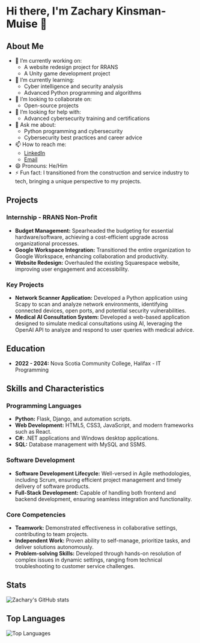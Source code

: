 # Hi there, I'm Zachary Kinsman-Muise 👋

## About Me
- 🔭 I’m currently working on:
  - A website redesign project for RRANS
  - A Unity game development project
- 🌱 I’m currently learning:
  - Cyber intelligence and security analysis
  - Advanced Python programming and algorithms
- 👯 I’m looking to collaborate on:
  - Open-source projects
- 🤔 I’m looking for help with:
  - Advanced cybersecurity training and certifications
- 💬 Ask me about:
  - Python programming and cybersecurity
  - Cybersecurity best practices and career advice
- 📫 How to reach me:
  - [LinkedIn]((https://www.linkedin.com/in/zack-kinsman-4415aa295/)) 
  - [Email](mailto:zackkinsman@gmail.com)
- 😄 Pronouns: He/Him
- ⚡ Fun fact: I transitioned from the construction and service industry to tech, bringing a unique perspective to my projects.

## Projects
### Internship - RRANS Non-Profit
- **Budget Management:** Spearheaded the budgeting for essential hardware/software, achieving a cost-efficient upgrade across organizational processes.
- **Google Workspace Integration:** Transitioned the entire organization to Google Workspace, enhancing collaboration and productivity.
- **Website Redesign:** Overhauled the existing Squarespace website, improving user engagement and accessibility.

### Key Projects
- **Network Scanner Application:** Developed a Python application using Scapy to scan and analyze network environments, identifying connected devices, open ports, and potential security vulnerabilities.
- **Medical AI Consultation System:** Developed a web-based application designed to simulate medical consultations using AI, leveraging the OpenAI API to analyze and respond to user queries with medical advice.

## Education
- **2022 - 2024:** Nova Scotia Community College, Halifax - IT Programming

## Skills and Characteristics
### Programming Languages
- **Python:** Flask, Django, and automation scripts.
- **Web Development:** HTML5, CSS3, JavaScript, and modern frameworks such as React.
- **C#:** .NET applications and Windows desktop applications.
- **SQL:** Database management with MySQL and SSMS.

### Software Development
- **Software Development Lifecycle:** Well-versed in Agile methodologies, including Scrum, ensuring efficient project management and timely delivery of software products.
- **Full-Stack Development:** Capable of handling both frontend and backend development, ensuring seamless integration and functionality.

### Core Competencies
- **Teamwork:** Demonstrated effectiveness in collaborative settings, contributing to team projects.
- **Independent Work:** Proven ability to self-manage, prioritize tasks, and deliver solutions autonomously.
- **Problem-solving Skills:** Developed through hands-on resolution of complex issues in dynamic settings, ranging from technical troubleshooting to customer service challenges.

## Stats
![Zachary's GitHub stats](https://github-readme-stats.vercel.app/api?username=shortword1&show_icons=true&theme=radical)

## Top Languages
![Top Languages](https://github-readme-stats.vercel.app/api/top-langs/?username=shortword1&layout=compact&theme=radical)
